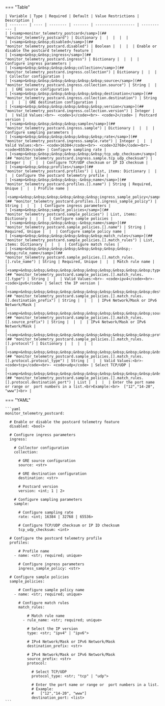 <!--
  ~ Copyright (c) 2024 Arista Networks, Inc.
  ~ Use of this source code is governed by the Apache License 2.0
  ~ that can be found in the LICENSE file.
  -->
=== "Table"

    | Variable | Type | Required | Default | Value Restrictions | Description |
    | -------- | ---- | -------- | ------- | ------------------ | ----------- |
    | [<samp>monitor_telemetry_postcard</samp>](## "monitor_telemetry_postcard") | Dictionary |  |  |  |  |
    | [<samp>&nbsp;&nbsp;disabled</samp>](## "monitor_telemetry_postcard.disabled") | Boolean |  |  |  | Enable or disable the postcard telemetry feature |
    | [<samp>&nbsp;&nbsp;ingress</samp>](## "monitor_telemetry_postcard.ingress") | Dictionary |  |  |  | Configure ingress parameters |
    | [<samp>&nbsp;&nbsp;&nbsp;&nbsp;collection</samp>](## "monitor_telemetry_postcard.ingress.collection") | Dictionary |  |  |  | Collector configuration |
    | [<samp>&nbsp;&nbsp;&nbsp;&nbsp;&nbsp;&nbsp;source</samp>](## "monitor_telemetry_postcard.ingress.collection.source") | String |  |  |  | GRE source configuration |
    | [<samp>&nbsp;&nbsp;&nbsp;&nbsp;&nbsp;&nbsp;destination</samp>](## "monitor_telemetry_postcard.ingress.collection.destination") | String |  |  |  | GRE destination configuration |
    | [<samp>&nbsp;&nbsp;&nbsp;&nbsp;&nbsp;&nbsp;version</samp>](## "monitor_telemetry_postcard.ingress.collection.version") | Integer |  |  | Valid Values:<br>- <code>1</code><br>- <code>2</code> | Postcard version |
    | [<samp>&nbsp;&nbsp;&nbsp;&nbsp;sample</samp>](## "monitor_telemetry_postcard.ingress.sample") | Dictionary |  |  |  | Configure sampling parameters |
    | [<samp>&nbsp;&nbsp;&nbsp;&nbsp;&nbsp;&nbsp;rate</samp>](## "monitor_telemetry_postcard.ingress.sample.rate") | Integer |  |  | Valid Values:<br>- <code>16384</code><br>- <code>32768</code><br>- <code>65536</code> | Configure sampling rate |
    | [<samp>&nbsp;&nbsp;&nbsp;&nbsp;&nbsp;&nbsp;tcp_udp_checksum</samp>](## "monitor_telemetry_postcard.ingress.sample.tcp_udp_checksum") | Integer |  |  |  | Configure TCP/UDP checksum or IP ID checksum |
    | [<samp>&nbsp;&nbsp;profiles</samp>](## "monitor_telemetry_postcard.profiles") | List, items: Dictionary |  |  |  | Configure the postcard telemetry profile |
    | [<samp>&nbsp;&nbsp;&nbsp;&nbsp;-&nbsp;name</samp>](## "monitor_telemetry_postcard.profiles.[].name") | String | Required, Unique |  |  | Profile name |
    | [<samp>&nbsp;&nbsp;&nbsp;&nbsp;&nbsp;&nbsp;ingress_sample_policy</samp>](## "monitor_telemetry_postcard.profiles.[].ingress_sample_policy") | String |  |  |  | Configure ingress parameters |
    | [<samp>&nbsp;&nbsp;sample_policies</samp>](## "monitor_telemetry_postcard.sample_policies") | List, items: Dictionary |  |  |  | Configure sample policies |
    | [<samp>&nbsp;&nbsp;&nbsp;&nbsp;-&nbsp;name</samp>](## "monitor_telemetry_postcard.sample_policies.[].name") | String | Required, Unique |  |  | Configure sample policy name |
    | [<samp>&nbsp;&nbsp;&nbsp;&nbsp;&nbsp;&nbsp;match_rules</samp>](## "monitor_telemetry_postcard.sample_policies.[].match_rules") | List, items: Dictionary |  |  |  | Configure match rules |
    | [<samp>&nbsp;&nbsp;&nbsp;&nbsp;&nbsp;&nbsp;&nbsp;&nbsp;-&nbsp;rule_name</samp>](## "monitor_telemetry_postcard.sample_policies.[].match_rules.[].rule_name") | String | Required, Unique |  |  | Match rule name |
    | [<samp>&nbsp;&nbsp;&nbsp;&nbsp;&nbsp;&nbsp;&nbsp;&nbsp;&nbsp;&nbsp;type</samp>](## "monitor_telemetry_postcard.sample_policies.[].match_rules.[].type") | String |  |  | Valid Values:<br>- <code>ipv4</code><br>- <code>ipv6</code> | Select the IP version |
    | [<samp>&nbsp;&nbsp;&nbsp;&nbsp;&nbsp;&nbsp;&nbsp;&nbsp;&nbsp;&nbsp;destination_prefix</samp>](## "monitor_telemetry_postcard.sample_policies.[].match_rules.[].destination_prefix") | String |  |  |  | IPv4 Network/Mask or IPv6 Network/Mask |
    | [<samp>&nbsp;&nbsp;&nbsp;&nbsp;&nbsp;&nbsp;&nbsp;&nbsp;&nbsp;&nbsp;source_prefix</samp>](## "monitor_telemetry_postcard.sample_policies.[].match_rules.[].source_prefix") | String |  |  |  | IPv4 Network/Mask or IPv6 Network/Mask |
    | [<samp>&nbsp;&nbsp;&nbsp;&nbsp;&nbsp;&nbsp;&nbsp;&nbsp;&nbsp;&nbsp;protocol</samp>](## "monitor_telemetry_postcard.sample_policies.[].match_rules.[].protocol") | Dictionary |  |  |  |  |
    | [<samp>&nbsp;&nbsp;&nbsp;&nbsp;&nbsp;&nbsp;&nbsp;&nbsp;&nbsp;&nbsp;&nbsp;&nbsp;protocol_type</samp>](## "monitor_telemetry_postcard.sample_policies.[].match_rules.[].protocol.protocol_type") | String |  |  | Valid Values:<br>- <code>tcp</code><br>- <code>udp</code> | Select TCP/UDP |
    | [<samp>&nbsp;&nbsp;&nbsp;&nbsp;&nbsp;&nbsp;&nbsp;&nbsp;&nbsp;&nbsp;&nbsp;&nbsp;destination_port</samp>](## "monitor_telemetry_postcard.sample_policies.[].match_rules.[].protocol.destination_port") | List |  |  |  | Enter the port name or range or  port numbers in a list.<br>Example:<br>  ["12","14-20", "www"]<br> |

=== "YAML"

    ```yaml
    monitor_telemetry_postcard:

      # Enable or disable the postcard telemetry feature
      disabled: <bool>

      # Configure ingress parameters
      ingress:

        # Collector configuration
        collection:

          # GRE source configuration
          source: <str>

          # GRE destination configuration
          destination: <str>

          # Postcard version
          version: <int; 1 | 2>

        # Configure sampling parameters
        sample:

          # Configure sampling rate
          rate: <int; 16384 | 32768 | 65536>

          # Configure TCP/UDP checksum or IP ID checksum
          tcp_udp_checksum: <int>

      # Configure the postcard telemetry profile
      profiles:

          # Profile name
        - name: <str; required; unique>

          # Configure ingress parameters
          ingress_sample_policy: <str>

      # Configure sample policies
      sample_policies:

          # Configure sample policy name
        - name: <str; required; unique>

          # Configure match rules
          match_rules:

              # Match rule name
            - rule_name: <str; required; unique>

              # Select the IP version
              type: <str; "ipv4" | "ipv6">

              # IPv4 Network/Mask or IPv6 Network/Mask
              destination_prefix: <str>

              # IPv4 Network/Mask or IPv6 Network/Mask
              source_prefix: <str>
              protocol:

                # Select TCP/UDP
                protocol_type: <str; "tcp" | "udp">

                # Enter the port name or range or  port numbers in a list.
                # Example:
                #   ["12","14-20", "www"]
                destination_port: <list>
    ```

